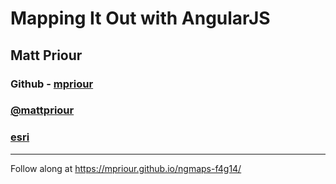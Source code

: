 # Mapping It Out with AngularJS

## Matt Priour

### Github - [mpriour](https://github.com/mpriour)

### [@mattpriour](https://twitter/mattpriour)

### [esri](http://esri.com)

____

Follow along at
<https://mpriour.github.io/ngmaps-f4g14/>